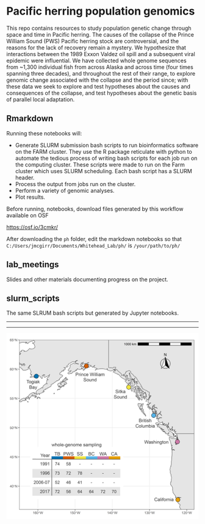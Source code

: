 


# Pacific herring population genomics

This repo contains resources to study population genetic change through space and time in Pacific herring. The causes of the collapse of the Prince William Sound (PWS) Pacific herring stock are controversial, and the reasons for the lack of recovery remain a mystery. We hypothesize that interactions between the 1989 Exxon Valdez oil spill and a subsequent viral epidemic were influential. We have collected whole genome sequences from ~1,300 individual fish from across Alaska and across time (four times spanning three decades), and throughout the rest of their range, to explore genomic change associated with the collapse and the period since; with these data we seek to explore and test hypotheses about the causes and consequences of the collapse, and test hypotheses about the genetic basis of parallel local adaptation.

## Rmarkdown

Running these notebooks will:

- Generate SLURM submission bash scripts to run bioinformatics software on the FARM cluster. They use the R package reticulate with python to automate the tedious process of writing bash scripts for each job run on the computing cluster. These scripts were made to run on the Farm cluster which uses SLURM scheduling. Each bash script has a SLURM header.
- Process the output from jobs run on the cluster.
- Perform a variety of genomic analyses.
- Plot results.

Before running, notebooks, download files generated by this workflow available on OSF

https://osf.io/3cmkr/

After downloading the `ph` folder, edit the markdown notebooks so that `C:/Users/jmcgirr/Documents/Whitehead_Lab/ph/` is `/your/path/to/ph/`

## lab_meetings

Slides and other materials documenting progress on the project.

## slurm_scripts

The same SLRUM bash scripts but generated by Jupyter notebooks.

---
---

<img src="https://github.com/joemcgirr/pac_herring/blob/master/ph_map-01.png?raw=true" alt="drawing" width="800"/>



